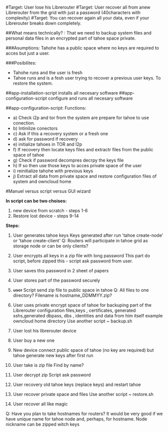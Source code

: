 #Target: User lose his Librerouter
#Target: User recover all from anew Librerouter from the grid with just a password (40characters with complexity)
#Target: You can recover again all your data, even if your Librerouter breaks down completely.

##What means technically? : 
That we need to backup system files and personal data files in an encrypted part of tahoe space private.

###Asumptions: Tahohe has a public space where no keys are required to acces but just a user.

###Posibilites:  
 - Tahohe runs and the user is fresh  
 - Tahoe runs and is a fesh user trying to recover a previous user keys. To restore the system.

##app-installation-script installs all necesary software
##app-configuration-script configure and runs all necesary software

##app-configuration-script: Functions:
 - a) Check i2p and tor from the system are prepare for tahoe to use conection.
 - b) Intinilize conectors
 - c) Ask if this a recovery system or a fresh one 
 - d) ask for password if recovery
 - e) initialize tahoes in TOR and I2p
 - f) If recovery then locate keys files and extractr files from the public space of tahoe
 - g) Check if password decompres decrpy the keys file
 - h) If so then use those keys to acces private space of the user
 - i) reinitialize tahohe with previous keys
 - j) Extract all data from private space and restore configuration files of system and owncloud home

#Manuel versus script versus GUI wizard

**In script can be two choises:** 
1. new device from scratch - steps 1-6
2. Restore lost device  - steps 9-14

**Steps:**

1. User generates tahoe keys 
Keys generated after run 'tahoe create-node' or 'tahoe create-client'
Q: Routers will participate in tahoe grid as storage node or can be only clients?

2. User encrypts all keys in a zip file with long password
This part do script, before zipped this - script ask password from user.

3. User saves this password in 2 sheet of papers 

4. User stores part of the password securely 

5. ~~user~~ Script send zip file to public space in tahoe
Q: All files to one directory? Filename is hostname_DDMMYY.zip?

6. User uses private encrypt space of tahoe for backuping part of the Librerouter configuration files,keys , certificates, generated sshs,generated dbpass, dbs , identities and data from him itself example owncloud home directory
Use another script ~ backup.sh

7. User lost his librerouter device

8. User buy a new one 

9. New device connect public space of tahoe (no key are required)
but tahoe generate new keys after first run

10. User take is zip file 
  Find by name?
 
11. User decrypt zip 
    Script ask password

12. User recovery old tahoe keys (replace keys) 
    and restart tahoe

13. User recover private space and files 
    Use another script ~ restore.sh

14. User recover all like magic

Q: Have you plan to take hostnames for routers? It would be very good if we have unique name for tahoe node and, perhaps, for hostname. Node nickname can be zipped witch keys
